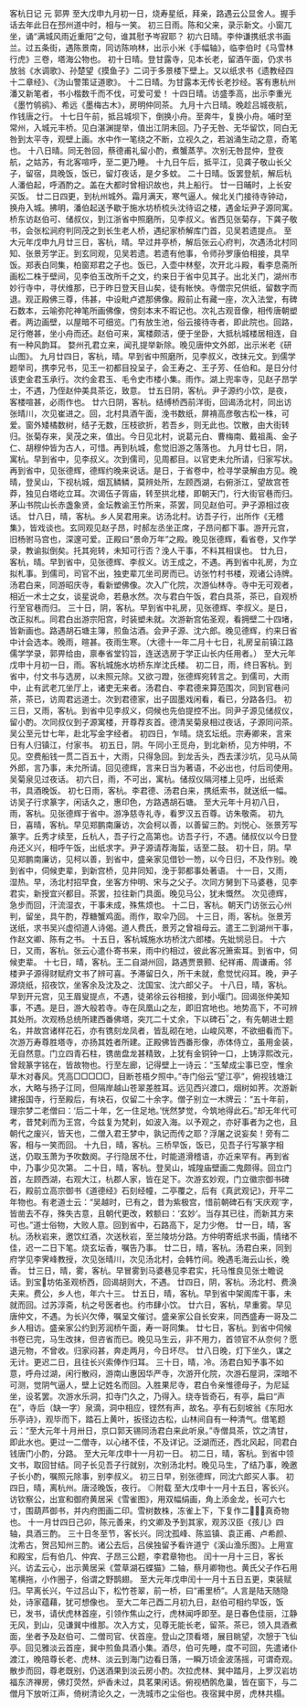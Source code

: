客杭日记 元 郭畀
    至大戊申九月初一日，烧寿星纸，拜亲，路遇云公显舍人。握手话去年此日在邳州道中时，相与一笑。
    初三日雨。陈和父来，录示新文。小窗兀坐，诵“满城风雨近重阳”之句，谁其慰予岑寂耶？
    初六日晴。李仲谦携纸求书画兰。过五条街，遇陈景南，同访陈响林，出示小米《手幅轴》，临李伯时《马雪林行虎》三卷，塔海公物也。
    初十日晴。登甘露寺，见本长老，留酒午面，仍求书放翁《水调歌》、孙楚望《摸鱼子》二词于多景楼下壁上。又以纸求书《遗教经四十二章经》、《沩山警策证道歌》。
    十二日晴。为甘露本无传长老抄经。客有惠杭州潘又新笔者，书小楷数千而不伐，可爱可爱！
    十四日晴。访盛季高，出示李重光《墨竹鸲鹆》、希远《墨梅古木》，房明仲同茶。
    九月十六日晴。晚趁吕城夜航，作钱唐之行。
    十七日午前，抵吕城坝下，倒换小舟。至奔牛，复换小舟。哺时至常州，入城元丰桥。见白湛渊提举，值出江阴未回。乃子无咎、无华留饮，同白无咎到太平寺，观壁上画。水中作一笔绕之不断，立视久之，若汹涌生动之意，奇笔也。
    十八日晴。同无咎回，蔡德甫礼留小酌，煮蟹蒸芋。次别无咎昆仲，登夜航，之姑苏，有北客喧呼，至二更乃睡。
    十九日午后，抵平江，见龚子敬山长父子，留宿，具晚饭，饭已，留灯夜话，是夕多蚊。
    二十日晴。饭罢登航，解后杭人潘伯起，呼酒酌之。盖在大都时曾相识故也，共上船行。
    廿一日晡时，上长安买饭。
    廿二日四更，到杭州城外。霜月满天，寒气逼人。候北关门接待寺钟动，换舟入城。拂明，潘伯起送予歇于施水坊桥梳头沈待诏之楼，遇金坛尹子源同寓。桥东访赵伯可、储叔仪，到江浙省中照磨所，见李叔义。省西见张菊存，下龚子敬书，会张松涧府判同茂之到长生老人桥，遇纪家桥解库门首，见吴若遗提点。
    至大元年戊申九月廿三日，客杭，晴。早过井亭桥，解后张云心府判，次遇汤北村同知、张景芳学正。到玄同观，见吴若遗。若遗有他事，令师孙罗康伯相接，具早饭。郑表白同集，柏窗郑君之子也。饭已，入壶中林壑，次开北斗殿，看李息斋所画松二株于壁间，见李伯玉改所千之文，约来日于省中见其子。出北关门，湖州市妙行寺中，寻伏维那，已于昨日登天目山矣，徒有帐怏。寺僧宗兄供纸，留数字而退。观正殿佛三尊，伟甚，中设毗卢遮那佛像。殿前止有藏一座，次入法堂，有碑石数本，云喻弥陀神笔所画佛像，傍刻本末不暇记也。次礼古观音像，相传唐朝塑者。两边画壁，以屋暗不可细览。门有放生池，俗云接待寺者，即此院也。回路，足行倦甚，坐小舟而还。赵伯可来，寓楼颇洁，便于坐卧，大抵杭城楼居相连，自有一种风韵耳。
    婺州孔君立来，闻孔提举新除。晚见唐仲文外郎，出示米老《研山图》。
    九月廿四日，客杭，晴。早到省中照磨所，见李叔义，改抹元文。到儒学题举司，携李兄书，见王一初都目投呈子，会王寿之、王子芳、任伯和。是日分付该吏金君玉承行。次约金君玉、毛令史市楼小集。雨作。湖上兜率寺，见赵子昂学士，不遇，乃侄赵仲美具茶讫，致意。
    廿五日阴，客杭。尹子源约小饮，是夜，客楼喧甚，必雨作也。
    廿六日阴，客杭。结缚桥西前洋街，回谒汤北村，同出访张晴川，次见崔进之。回，北村具酒午面，浼书数纸，屏褙高彦敬古松一株，可爱。窗外矮橘数树，结子无数，压枝欲折，若吾乡，则无此也。饮散，由大街转归。张菊存来，吴茂之来，值出。今日见北村，说葛元白、曹梅南、戴祖禹、金子仁、胡穆仲皆为古人，可惜。再到杭城，愈觉旧游之落落也。
    九月廿七日，阴，寓杭。早到省中，见李叔义。次到儒司，见周都目。以官吏未允所请，归家写状。再到省中，见张德辉，德辉约晚来说话。是日，于省卷中，检寻学录解由方见。晚晴，登吴山，下视杭城，烟瓦鳞鳞，莫辨处所，左顾西湖，右俯浙江，望故宫苍莽，独见白塔屹立耳。次谒伍子胥庙，转至拱北楼，即朝天门，行大街官巷而归。茅山书院山长赤盏象贤，金坛教谕王竹所来，茶罢，同见赵伯可。尹子源相过夜话。
    廿八日，晴，客杭。乡人吴君用来。访汤北村。访吾子行，出所作《无稽集》，皆戏谈也。玄同观见赵子昂，时郝左丞坐正席，子昂问都下事。游开元宫，旧杨驸马宫也，深邃可爱。正殿曰“景命万年”之殿。晚见张德辉，看省卷，又作学录，教谕拟倒矣。托其宛转，未知可行否？浼人干事，不料其相误也。
    廿九日，客杭，晴。早到省中，见张德辉、李叔义。访王成之，不遇。再到省中礼房，为立拟札事。到儒司，司官不出，独吏辈兀坐司房而已。访张竹村书楼，观诸公诗牌。汤君白来，同游昭庆寺，看新塑佛像。次入广化院，次游仙林寺。寺中无可观者，相近一术士之女，谈星说命，若悬水然。次与君白午饭，君白具茶，茶已，自观桥行至官巷而归。
    三十日，阴，客杭。早到省中礼房，见张德辉、李叔义。是日，改正拟札。同君白出游宗阳宫，时装塑未就。次游新宫佑圣观，看拥壁二十四堵，皆新画也。路遇胡石塘主簿，煎鱼沽酒。会尹子源、沈六郎。晚见德辉，约来日省中计会选本。晚雨，暄甚。夜雨生寒。（大德十一年二月十七日，礼房呈前镇江路儒学学录，郭畀给由，禀奉省堂钧旨，连送选房于学正山长内任用者。）
    至大元年戊申十月初一日，雨。客杭城施水坊桥东岸沈氏楼。
    初二日，雨，终日客杭。到省中，付文书与选房，以未照元除。又欲刁蹬，张德辉宛转言之。到儒司，大雨中，止有武老兀坐厅上，诸吏无来者。汤君白、李君德来算范围次，同到官巷问茶，茶已，访周君远道士。次到君德家，出子固墨戏闲看，看已，分路各归。
    初三日，又雨，客杭。到省中见李叔义，伺候也先伯提控不出。同尹子源见储叔仪，留小酌。次同叔仪到子源寓楼，开尊荐亥首。德清吴菊泉相过夜话，子源同问茶。吴公至元廿七年，赴北写金字经者。
    初四日，乍晴。烧玄坛纸。宗寿卿来，言来日有人归镇江，付家书。
    初五日，阴。午同小王觅舟，到北新桥，见方仲明，不见。空费船钱一贯二百五十，大雨，只得急回。到龙舌头，西去漾沙坑，见马从简外郎，言乃事，未允所请。回见德辉，言来日当为著语，不必出也，付后司使用。吴菊泉见过夜话。
    初六日，雨，不可出，寓杭。储叔仪隔河楼上见呼，出纸索书，具酒晚饭。
    初七日雨，客杭。李君德、汤君白来，携纸索书，就送纸一幅。访吴子行求篆字，闲话久之，惠印色，方路遇胡石塘。
    至大元年十月初八日，雨，客杭。见张德辉于省中。游净慈寺礼寺，看罗汉五百尊。访朱敬斋。
    初九日，喜晴，客杭。早见郑鹏南廉访，次会柯以善，以善留三酌。刘悦心、张景芳写篆字。丘秀才续至，丘杭人，吾子行之高第也。访吾子行，不遇。储叔仪以今日登舟还义兴，相呼午饭，出纸求字。尹子源请荐海蜇，话至二鼓。
    初十日，阴。早见郑鹏南廉访，见柯以善，到省中，盛亲家见借钞一笏，以今日归，不及作别。晚到省中，伺候吏辈，到新宫桥，见井同知，浼于郭都事处著语。
    十一日，又雨，湿热。早，汤北村招早食，坐客方仲明、宋与之父子。次同方舅到下马婆巷，见李君实，新授宜兴都目。茶罢，拉往新门具面。晚见马公，犹未慨然。
    次见德辉，急步而回，汗流湿衣，干事未成，殊焦烦也。
    十二日，客杭。朝天门访张云心州判，留坐，具午酌，荐糖蟹鸡面。雨作，取伞乃回。
    十三日，雨，客杭。张景芳送纸，求书吴兴虚彻道人诗偈。道人费氏，景芳之曾祖母云。遣王二到湖州干事，作赵文卿、陈有之书。
    十五日，客杭城施水坊桥沈六郎楼。先妣悯忌日。
    十六日，又雨，客杭。张云心遣仆寄书来，雨中约相过，彼此客况箫索耳。到省中，伺候吏辈。
    十七日，晴，客杭。王二自湖州回，路遇贾景颢、纪祥甫、周谦甫。邻楼尹子源得财赋府文书了辨可喜。予滞留日久，所干未就，愈觉忧闷耳。晚，尹子源烧纸，招夜饮，坐客余及沈及之、沈国宝、沈六郎父子。
    十八日，晴，客杭。早到开元宫，见王眉叟提点，不遇，徒弟徐云谷相接，到小堰门。回谒张仲美知事，不遇。是日，游大般若寺。寺在凤凰山之左，即旧宫地也。地势高下，不可辨其处所。次观杨总统所建西番佛塔，突兀二十丈余，下以碑石之，有先朝进士题名，并故宫诸样花石，亦有镌刻龙凤者，皆乱砌在地，山峻风寒，不欲细看而下。次游万寿尊胜塔寺，亦扬其姓者所建。正殿佛皆西番形像，赤体侍立，虽用金装，无自然意。门立四青石柱，镌凿盘龙甚精致，上犹有金铜钟一口，上铸淳熙改元，曾觌篆字铭在，皆故物也。行至左廊，记得壁上一诗云：“玉辇成尘事已空，惟余草木对春风。凭高□□□□□，目断苍梧夕照中。”寺门俗云“望江亭”，俯视钱塘江水，大略与扬子江同，但隔岸越山苍翠差胜耳。远见西兴渡口，烟树如荠。次游新建报国寺，行至殿后，有块石，仅留二十余字。僧子别立一木牌云：“五十年前，理宗梦二老僧曰：‘后二十年，乞一住足地。’恍然梦觉，今筑地得此石。”却无年代可考，昔梵刹而为王宫，今兹复为梵刹，如波入海。以予观之，亦好事者为之也，且朝代之废兴，皆天也，二僧入君王梦中，孰记而传之耶？浮屠之说妄矣！旁有二客，相与一笑而回。
    十九日，晴，客杭。三桥早饭，饭已，见吾子行写篆字相送，仍取玉萧为予吹数阕。子行隐居不仕，时能道滑稽语，亦近来罕有。再到省中，乃事少见次第。
    二十日，晴，客杭。登吴山，城隍庙壁画二鬼颇得。回立门首，左顾西湖，右观大江，杭郡人家，皆在足下。次游玄妙观，门立徽宗御书碑石，殿前立高宗御书《道德经》石刻经幢，二亭覆之，后有《真武观记》，开平二年物也。有老道士云：“吴越时，已有之，昔为紫极宫，惜前朝碑石有‘天庆观’字，皆凿去不存，殊失古意，且朝代更改，敕额曰：‘玄妙’。当存其已往，而新其方来可也。”道士俗物，大败人意。回到省中，石路高下，足力少倦。
    廿一日，晴，客杭。汤秋岩来，邀饮红酒，次送秋岩，至兰陵坊分路。方仲明寄纸求书画，情绪不佳，迟一二日下笔。烧玄坛香，嘱告乃事。
    廿二日，晴，客杭。汤君白来，同到府学见李霁峰教授，次见张晴川，次见汤北村，会韩竹间。晚遇毛海云山长，晚香。
    廿三日，晴，雾，客杭。早冒雾到马婆巷见李君实，托马惟良见张士瞻说话。到宝坊佑圣观桥西，回谒胡则大，不遇。
    廿四日，阴，客杭。汤北村、费涣夫来。费公，乡人也，年六十三。
    廿五日，晴，客杭。早到省中架阁库干事，未就而回。过苏淳斋，杭之号医者也。约市肆小饮。
    廿六日，客杭，早重雾。早见唐仲文，不遇。为长兴欠俸，嘱呈文催讨。盛亲家公自长安来，同西盛寿一哥及二乡人相访。盛亲家公约到芳润桥午面，寿一哥同集。
    廿七日，客杭。到省中伺候书卷已完，马生改抹，但咨省而已。晚见马生云，非不用力，首领官不从奈何？愿退元物，不曾收。归家闷甚，奔走两月，今日坏尽。
    廿八日晚，灯下坐久，谋之无计。更迟二日，且往长兴索俸作归耳。
    三十日，晴，冷。汤君白知予事不如意，呼舟过湖，闲行散闷，游南山惠因华严寺，次游开化院，次游石屋洞，深暗不可测，觉阴气逼人，壁上记姓名而回。入胜果尼寺，君白令亲惟德母子，为尼延坐，设茗罢。次游水乐洞，扣寺门久之，乃得入。绕寺皆奇石，有亭，扁曰“声在”，寺后（缺一字）泉滴，洞中相应，铿然有声，故名。亭有石刻坡翁《东阳水乐亭诗》，观毕而下，踏石上黄叶，扳径边古松，山林间自有一种清气。借笔题云：“至大元年十月卅日，京口郭天锡同汤君白来此听泉。”寺僧具茶，饮之清甘，即此水也。更过一二僧寺，以心绪不佳，不及详记。泛湖而还，西北风起，同君白钱唐门小酌，分路。
    至大元年戊申十一月初一日。
    初二日，晴，客杭。到省中领文书，取回甘结。同子长见吾子行就别，次别汤北村。晚见马生，了结乃事，晚邀子长小酌，嘱照元除事，别李叔义。
    初三日早，别张德辉，同沈六郎买人事。
    初四日，晴，离杭州。唐泾晚饭，夜行。
    ◎附载
    至大戊申十一月十五日，客长兴。访钦察公，出宣和御府黄居采《雪雀图》，用双幅绢画，角上添金龙，长可六七寸，围葫芦御书，并内府图画二印。雪树数株，冻雀上下，下复作二，真奇物也。
    十一月廿四日己卯，陈元善来，约文卿及予到其家，观苏汉臣《孩儿》四轴，具酒三酌。
    三十日冬至节，客长兴。同沈孤峰、陈监镇、袁正甫、卢希颜、沈希古，贺吕知州三酌。诸公去后，吕侯独留予看许道宁《溪山渔乐图》。上用宣和殿宝，后有伯几、仲宾、子昂三公题，李君章物也。
    闰十一月十三日，客长兴。访孟云心，出示黄居采《萱草湖石蝶猫》二轴，蔡月卿物也。黄氏父子作石用笔横拖，小作圈子，俗谓之野鹊翅。
    至大元年戊申闰十一月十五日五更，束装赋归。早离长兴，午过吕山下，松竹苍翠，前一桥，曰“甫里桥”。人言是陆天随隐处，诗家蕴藉，犹可想像也。
    至大二年己酉二月初九日，赵伯可相约早饭，饭已，发书，请伏虎林首座，引领作焦山之行，虎林闻呼即至。是日春色佳丽，江静无风，到山，见谦巽中维那。次入方丈，见尊无能长老，留茶。茶已，领入具酒煮面，坐者予及赵伯可、二僧司官、伏首座。登山之顶看塔，展目眺望，次憩于飞仙亭。回见雅淡云首座，巽中煎鱼具酒小集。酒尽，伯可先睡，度不可回，先遣诸仆渡江，晚陪尊长老、虎林、淡云到海门边看日落，一瞬万顷金波荡摇，可谓奇观。散步而回，尊老既别，仍送酒果到淡云房小酌。次拉虎林、巽中踏月，上罗汉岩坊福东济禅房，佛灯荧然，炉香未过，具茗果闲话。俯视栖鹘危巢，皆在窗下，与二僧月下放听江声，倚树清论久之，一洗城市之尘俗也。夜宿巽中房，虎林共榻。
